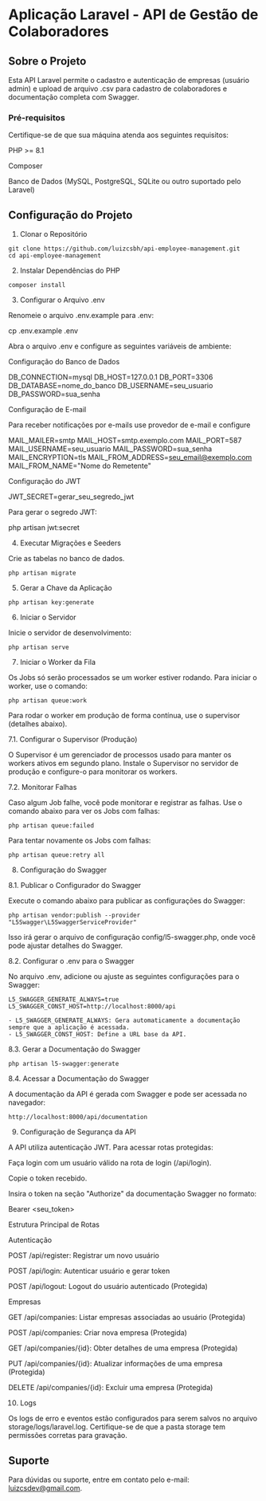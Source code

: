 # Aplicação Laravel - API de Gestão de Colaboradores

## Sobre o Projeto

Esta API Laravel permite o cadastro e autenticação de empresas (usuário admin) e upload de arquivo .csv para cadastro de colaboradores e documentação completa com Swagger.

### Pré-requisitos

Certifique-se de que sua máquina atenda aos seguintes requisitos:

PHP >= 8.1

Composer

Banco de Dados (MySQL, PostgreSQL, SQLite ou outro suportado pelo Laravel)


## Configuração do Projeto

1. Clonar o Repositório

```git
git clone https://github.com/luizcsbh/api-employee-management.git
cd api-employee-management
```

2. Instalar Dependências do PHP

```composer
composer install
```

3. Configurar o Arquivo .env

Renomeie o arquivo .env.example para .env:

cp .env.example .env

Abra o arquivo .env e configure as seguintes variáveis de ambiente:

Configuração do Banco de Dados

DB_CONNECTION=mysql
DB_HOST=127.0.0.1
DB_PORT=3306
DB_DATABASE=nome_do_banco
DB_USERNAME=seu_usuario
DB_PASSWORD=sua_senha

Configuração de E-mail

Para receber notificações por e-mails use provedor de e-mail e configure

MAIL_MAILER=smtp
MAIL_HOST=smtp.exemplo.com
MAIL_PORT=587
MAIL_USERNAME=seu_usuario
MAIL_PASSWORD=sua_senha
MAIL_ENCRYPTION=tls
MAIL_FROM_ADDRESS=seu_email@exemplo.com
MAIL_FROM_NAME="Nome do Remetente"

Configuração do JWT

JWT_SECRET=gerar_seu_segredo_jwt

Para gerar o segredo JWT:

php artisan jwt:secret

4. Executar Migrações e Seeders

Crie as tabelas no banco de dados.

```
php artisan migrate 
```

5. Gerar a Chave da Aplicação

```
php artisan key:generate
```

6. Iniciar o Servidor

Inicie o servidor de desenvolvimento:

```
php artisan serve
```

7.   Iniciar o Worker da Fila

Os Jobs só serão processados se um worker estiver rodando. Para iniciar o worker, use o comando:
```
php artisan queue:work
```
Para rodar o worker em produção de forma contínua, use o supervisor (detalhes abaixo).

7.1. Configurar o Supervisor (Produção)

O Supervisor é um gerenciador de processos usado para manter os workers ativos em segundo plano. Instale o Supervisor no servidor de produção e configure-o para monitorar os workers.

7.2. Monitorar Falhas

Caso algum Job falhe, você pode monitorar e registrar as falhas. Use o comando abaixo para ver os Jobs com falhas:
````
php artisan queue:failed
````
Para tentar novamente os Jobs com falhas:
```
php artisan queue:retry all
```

8.  Configuração do Swagger 

8.1. Publicar o Configurador do Swagger

Execute o comando abaixo para publicar as configurações do Swagger:
````
php artisan vendor:publish --provider "L5Swagger\L5SwaggerServiceProvider"
````
Isso irá gerar o arquivo de configuração config/l5-swagger.php, onde você pode ajustar detalhes do Swagger.

8.2. Configurar o .env para o Swagger

No arquivo .env, adicione ou ajuste as seguintes configurações para o Swagger:

```env
L5_SWAGGER_GENERATE_ALWAYS=true
L5_SWAGGER_CONST_HOST=http://localhost:8000/api
```
    - L5_SWAGGER_GENERATE_ALWAYS: Gera automaticamente a documentação sempre que a aplicação é acessada.
	- L5_SWAGGER_CONST_HOST: Define a URL base da API.

8.3. Gerar a Documentação do Swagger

```
php artisan l5-swagger:generate
```
8.4. Acessar a Documentação do Swagger

A documentação da API é gerada com Swagger e pode ser acessada no navegador:

```
http://localhost:8000/api/documentation
```


9. Configuração de Segurança da API

A API utiliza autenticação JWT. Para acessar rotas protegidas:

Faça login com um usuário válido na rota de login (/api/login).

Copie o token recebido.

Insira o token na seção "Authorize" da documentação Swagger no formato:

Bearer <seu_token>

Estrutura Principal de Rotas

Autenticação

POST /api/register: Registrar um novo usuário

POST /api/login: Autenticar usuário e gerar token

POST /api/logout: Logout do usuário autenticado (Protegida)

Empresas

GET /api/companies: Listar empresas associadas ao usuário (Protegida)

POST /api/companies: Criar nova empresa (Protegida)

GET /api/companies/{id}: Obter detalhes de uma empresa (Protegida)

PUT /api/companies/{id}: Atualizar informações de uma empresa (Protegida)

DELETE /api/companies/{id}: Excluir uma empresa (Protegida)

10. Logs

Os logs de erro e eventos estão configurados para serem salvos no arquivo storage/logs/laravel.log. Certifique-se de que a pasta storage tem permissões corretas para gravação.

## Suporte

Para dúvidas ou suporte, entre em contato pelo e-mail: luizcsdev@gmail.com.

